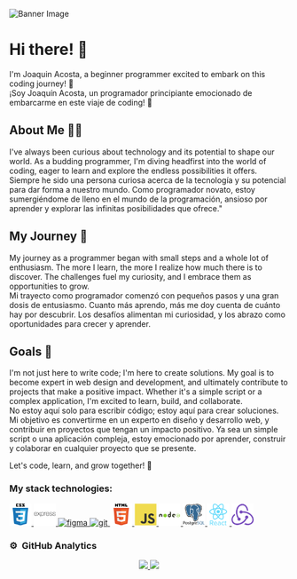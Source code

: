 
![Banner Image](https://www.digitaland.tv/wp-content/uploads/2016/03/banner_developer-.jpg)
# Hi there! 👋

I'm Joaquin Acosta, a beginner programmer excited to embark on this coding journey! 🚀  
¡Soy Joaquín Acosta, un programador principiante emocionado de embarcarme en este viaje de coding! 🚀

## About Me 🧑‍💻

I've always been curious about technology and its potential to shape our world. As a budding programmer, I'm diving headfirst into the world of coding, eager to learn and explore the endless possibilities it offers.  
Siempre he sido una persona curiosa acerca de la tecnología y su potencial para dar forma a nuestro mundo. Como programador novato, estoy sumergiéndome de lleno en el mundo de la programación, ansioso por aprender y explorar las infinitas posibilidades que ofrece."

## My Journey 🌱

My journey as a programmer began with small steps and a whole lot of enthusiasm. The more I learn, the more I realize how much there is to discover. The challenges fuel my curiosity, and I embrace them as opportunities to grow.  
Mi trayecto como programador comenzó con pequeños pasos y una gran dosis de entusiasmo. Cuanto más aprendo, más me doy cuenta de cuánto hay por descubrir. Los desafíos alimentan mi curiosidad, y los abrazo como oportunidades para crecer y aprender.

## Goals 🎯

I'm not just here to write code; I'm here to create solutions. My goal is to become expert in web design and development, and ultimately contribute to projects that make a positive impact. Whether it's a simple script or a complex application, I'm excited to learn, build, and collaborate.  
No estoy aquí solo para escribir código; estoy aquí para crear soluciones. Mi objetivo es convertirme en un experto en diseño y desarrollo web, y contribuir en proyectos que tengan un impacto positivo. Ya sea un simple script o una aplicación compleja, estoy emocionado por aprender, construir y colaborar en cualquier proyecto que se presente.

Let's code, learn, and grow together! 🌟

<h3 align="left">My stack technologies:</h3>
<p align="left" bg-color='white'> <a href="https://www.w3schools.com/css/" target="_blank" rel="noreferrer"> <img src="https://raw.githubusercontent.com/devicons/devicon/master/icons/css3/css3-original-wordmark.svg" alt="css3" width="40" height="40"/> </a> <a href="https://expressjs.com" target="_blank" rel="noreferrer"> <img src="https://raw.githubusercontent.com/devicons/devicon/master/icons/express/express-original-wordmark.svg" alt="express" width="40" height="40"/> </a> <a href="https://www.figma.com/" target="_blank" rel="noreferrer"> <img src="https://www.vectorlogo.zone/logos/figma/figma-icon.svg" alt="figma" width="40" height="40"/> </a> <a href="https://git-scm.com/" target="_blank" rel="noreferrer"> <img src="https://www.vectorlogo.zone/logos/git-scm/git-scm-icon.svg" alt="git" width="40" height="40"/> </a> <a href="https://www.w3.org/html/" target="_blank" rel="noreferrer"> <img src="https://raw.githubusercontent.com/devicons/devicon/master/icons/html5/html5-original-wordmark.svg" alt="html5" width="40" height="40"/> </a> <a href="https://developer.mozilla.org/en-US/docs/Web/JavaScript" target="_blank" rel="noreferrer"> <img src="https://raw.githubusercontent.com/devicons/devicon/master/icons/javascript/javascript-original.svg" alt="javascript" width="40" height="40"/> </a> <a href="https://nodejs.org" target="_blank" rel="noreferrer"> <img src="https://raw.githubusercontent.com/devicons/devicon/master/icons/nodejs/nodejs-original-wordmark.svg" alt="nodejs" width="40" height="40"/> </a> <a href="https://www.postgresql.org" target="_blank" rel="noreferrer"> <img src="https://raw.githubusercontent.com/devicons/devicon/master/icons/postgresql/postgresql-original-wordmark.svg" alt="postgresql" width="40" height="40"/> </a> <a href="https://reactjs.org/" target="_blank" rel="noreferrer"> <img src="https://raw.githubusercontent.com/devicons/devicon/master/icons/react/react-original-wordmark.svg" alt="react" width="40" height="40"/> </a> <a href="https://redux.js.org" target="_blank" rel="noreferrer"> <img src="https://raw.githubusercontent.com/devicons/devicon/master/icons/redux/redux-original.svg" alt="redux" width="40" height="40"/> </a> </p>

### ⚙️ &nbsp;GitHub Analytics

<p align="center">
<a href="https://github.com/FJulieta">
  <img height="180em" src="https://github-readme-stats-eight-theta.vercel.app/api?username=JoaquinHAcosta&show_icons=true&theme=algolia&include_all_commits=true&count_private=true"/>
  <img height="180em" src="https://github-readme-stats-eight-theta.vercel.app/api/top-langs/?username=JoaquinHAcosta&layout=compact&langs_count=8&theme=algolia"/>
</a>
</p>
